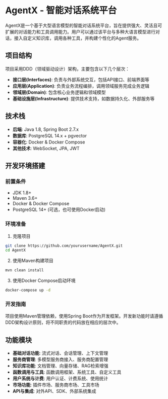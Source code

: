 # AgentX - 智能对话系统平台

AgentX是一个基于大型语言模型的智能对话系统平台，旨在提供强大、灵活且可扩展的对话能力和工具调用能力。用户可以通过该平台与多种大语言模型进行对话，接入自定义知识库，调用各种工具，并构建个性化的Agent服务。

## 项目结构

项目采用DDD（领域驱动设计）架构，主要包含以下几个层次：

- **接口层(Interfaces)**: 负责与外部系统交互，包括API接口、前端界面等
- **应用层(Application)**: 负责业务流程编排，调用领域服务完成业务逻辑
- **领域层(Domain)**: 包含核心业务逻辑和领域模型
- **基础设施层(Infrastructure)**: 提供技术支持，如数据持久化、外部服务等

## 技术栈

- **后端**: Java 1.8, Spring Boot 2.7.x
- **数据库**: PostgreSQL 14.x + pgvector
- **容器化**: Docker & Docker Compose
- **其他技术**: WebSocket, JPA, JWT

## 开发环境搭建

### 前置条件

- JDK 1.8+
- Maven 3.6+
- Docker & Docker Compose
- PostgreSQL 14+ (可选，也可使用Docker启动)

### 环境准备

1. 克隆项目

```bash
git clone https://github.com/yourusername/AgentX.git
cd AgentX
```

2. 使用Maven构建项目

```bash
mvn clean install
```

3. 使用Docker Compose启动环境

```bash
docker-compose up -d
```

### 开发指南

项目使用Maven管理依赖，使用Spring Boot作为开发框架。开发新功能时请遵循DDD架构设计原则，将不同职责的代码放在相应的层次中。

## 功能模块

- **基础对话功能**: 流式对话、会话管理、上下文管理
- **服务商管理**: 多模型服务商接入、服务商配置管理
- **知识库功能**: 文档管理、向量存储、RAG检索增强
- **函数调用与工具**: 函数调用框架、系统工具、自定义工具
- **用户系统与计费**: 用户认证、计费系统、使用统计
- **市场功能**: 插件市场、服务商市场、工具市场
- **API与集成**: 对外API、SDK、外部系统集成
